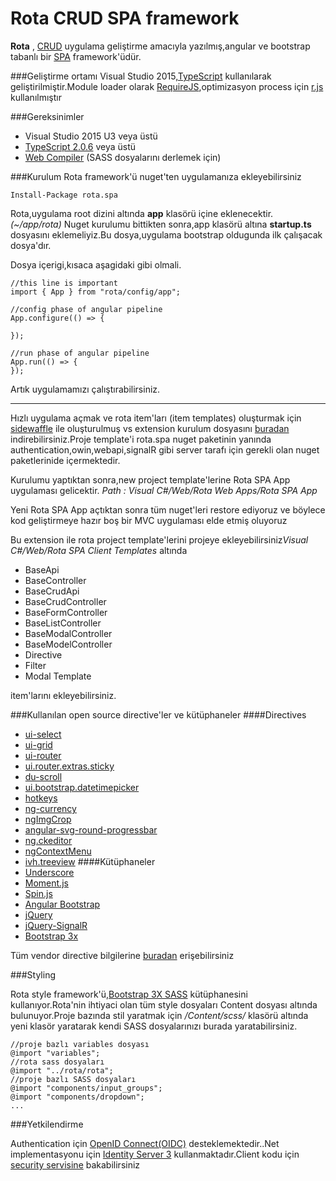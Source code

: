 Rota CRUD SPA framework
=======
**Rota** , [CRUD](https://en.wikipedia.org/wiki/Create,_read,_update_and_delete) uygulama geliştirme amacıyla yazılmış,angular ve bootstrap tabanlı bir [SPA](https://en.wikipedia.org/wiki/Single-page_application) framework'üdür. 

###Geliştirme ortamı 
Visual Studio 2015,[TypeScript](http://www.typescriptlang.org/) kullanılarak geliştirilmiştir.Module loader olarak [RequireJS](requirejs.org),optimizasyon process için [r.js](http://requirejs.org/docs/optimization.html) kullanılmıştır

###Gereksinimler

 - Visual Studio 2015 U3 veya üstü
 - [TypeScript 2.0.6](http://download.microsoft.com/download/6/D/8/6D8381B0-03C1-4BD2-AE65-30FF0A4C62DA/TS2.0.6-TS-release20-nightly-20161015.1/TypeScript_Dev14Full.exe) veya üstü
 - [Web Compiler](https://marketplace.visualstudio.com/items?itemName=MadsKristensen.WebCompiler) (SASS dosyalarını derlemek için)

###Kurulum
Rota framework'ü nuget'ten uygulamanıza ekleyebilirsiniz

    Install-Package rota.spa

Rota,uygulama root dizini altında **app** klasörü içine eklenecektir. *(~/app/rota)*
Nuget kurulumu bittikten sonra,app klasörü altına **startup.ts** dosyasını eklemeliyiz.Bu dosya,uygulama bootstrap oldugunda ilk çalışacak dosya'dır.

Dosya içerigi,kısaca aşagidaki gibi olmali.

    //this line is important
    import { App } from "rota/config/app";
    
    //config phase of angular pipeline
    App.configure(() => {
    
    });
    
    //run phase of angular pipeline
    App.run(() => {
    });

Artık uygulamamızı çalıştırabilirsiniz.


----------


Hızlı uygulama açmak ve rota item'ları (item templates) oluşturmak için [sidewaffle](http://sidewaffle.com/) ile oluşturulmuş vs extension kurulum dosyasını [buradan](https://github.com/BimarBilgiIslem/rota-spa/blob/master/rota-tmpl.vsix) indirebilirsiniz.Proje template'i rota.spa nuget paketinin yanında authentication,owin,webapi,signalR gibi server tarafı için gerekli olan nuget paketlerinide içermektedir.

Kurulumu yaptıktan sonra,new project template'lerine Rota SPA App uygulaması gelicektir. 
*Path : Visual C#/Web/Rota Web Apps/Rota SPA App*

Yeni Rota SPA App açtıktan sonra tüm nuget'leri restore ediyoruz ve böylece kod geliştirmeye hazır boş bir MVC uygulaması elde etmiş oluyoruz

Bu extension ile rota project template'lerini projeye ekleyebilirsiniz*Visual C#/Web/Rota SPA Client Templates* altında 

 - BaseApi
 - BaseController
 - BaseCrudApi
 - BaseCrudController
 - BaseFormController
 - BaseListController
 - BaseModalController
 - BaseModelController
 - Directive
 - Filter
 - Modal Template

item'larını ekleyebilirsiniz.

###Kullanılan open source directive'ler ve kütüphaneler
####Directives
 - [ui-select](https://github.com/angular-ui/ui-select)
 - [ui-grid](https://github.com/angular-ui/ui-grid)
 - [ui-router](https://ui-router.github.io/)
 - [ui.router.extras.sticky](https://github.com/christopherthielen/ui-router-extras)
 - [du-scroll](https://github.com/oblador/angular-scroll)
 - [ui.bootstrap.datetimepicker](https://github.com/dalelotts/angular-bootstrap-datetimepicker)
 - [hotkeys](https://github.com/chieffancypants/angular-hotkeys/)
 - [ng-currency](https://github.com/aguirrel/ng-currency)
 - [ngImgCrop](https://github.com/alexk111/ngImgCrop)
 - [angular-svg-round-progressbar](https://github.com/crisbeto/angular-svg-round-progressbar)
 - [ng.ckeditor](https://github.com/miamarti/ng.ckeditor)
 - [ngContextMenu](https://github.com/Wildhoney/ngContextMenu)
 - [ivh.treeview](https://github.com/iVantage/angular-ivh-treeview)
####Kütüphaneler
 - [Underscore](underscorejs.org)
 - [Moment.js](momentjs.com)
 - [Spin.js](http://spin.js.org/)
 - [Angular Bootstrap](angular-ui.github.io/bootstrap/)
 - [jQuery](https://jquery.com/) 
 - [jQuery-SignalR](https://github.com/SignalR/SignalR/wiki/SignalR-JS-Client)
 - [Bootstrap 3x](http://getbootstrap.com/)

Tüm vendor directive bilgilerine [buradan](https://github.com/BimarBilgiIslem/rota-spa/blob/master/RotaTsFrameworkDemo/app/rota/lib/index.ts) erişebilirsiniz

###Styling

Rota style framework'ü,[Bootstrap 3X SASS](https://github.com/twbs/bootstrap-sass) kütüphanesini kullanıyor.Rota'nin ihtiyaci olan tüm style dosyaları Content dosyası altında bulunuyor.Proje bazında stil yaratmak için 
*/Content/scss/* klasörü altında yeni klasör yaratarak kendi SASS dosyalarınızı burada yaratabilirsiniz.

    //proje bazlı variables dosyası
    @import "variables";
    //rota sass dosyaları 
    @import "../rota/rota";
    //proje bazlı SASS dosyaları
    @import "components/input_groups";
    @import "components/dropdown";
    ...
    

###Yetkilendirme

Authentication için [OpenID Connect(OIDC)](http://openid.net/) desteklemektedir..Net implementasyonu için [Identity Server 3](https://github.com/IdentityServer/IdentityServer3) kullanmaktadır.Client kodu için [security servisine](https://github.com/BimarBilgiIslem/rota-spa/blob/master/RotaTsFrameworkDemo/app/rota/services/security.service.ts) bakabilirsiniz
